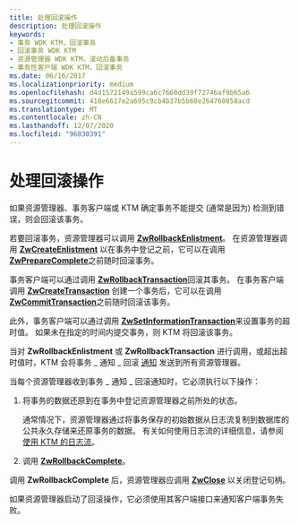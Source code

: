 ```yaml
---
title: 处理回滚操作
description: 处理回滚操作
keywords:
- 事务 WDK KTM，回滚事务
- 回滚事务 WDK KTM
- 资源管理器 WDK KTM，滚动后备事务
- 事务性客户端 WDK KTM，回滚事务
ms.date: 06/16/2017
ms.localizationpriority: medium
ms.openlocfilehash: d4d1572149a599ca6c7660dd39f72746af9b65a6
ms.sourcegitcommit: 418e6617e2a695c9cb4b37b5b60e264760858acd
ms.translationtype: MT
ms.contentlocale: zh-CN
ms.lasthandoff: 12/07/2020
ms.locfileid: "96830391"
---
```

# <a name="handling-rollback-operations"></a>处理回滚操作


如果资源管理器、事务客户端或 KTM 确定事务不能提交 (通常是因为) 检测到错误，则会回滚该事务。

若要回滚事务，资源管理器可以调用 [**ZwRollbackEnlistment**](/windows-hardware/drivers/ddi/wdm/nf-wdm-ntrollbackenlistment)。 在资源管理器调用 [**ZwCreateEnlistment**](/windows-hardware/drivers/ddi/wdm/nf-wdm-ntcreateenlistment) 以在事务中登记之前，它可以在调用 [**ZwPrepareComplete**](/windows-hardware/drivers/ddi/wdm/nf-wdm-ntpreparecomplete)之前随时回滚事务。

事务客户端可以通过调用 [**ZwRollbackTransaction**](/windows-hardware/drivers/ddi/wdm/nf-wdm-ntrollbacktransaction)回滚其事务。 在事务客户端调用 [**ZwCreateTransaction**](/windows-hardware/drivers/ddi/wdm/nf-wdm-ntcreatetransaction) 创建一个事务后，它可以在调用 [**ZwCommitTransaction**](/windows-hardware/drivers/ddi/wdm/nf-wdm-ntcommittransaction)之前随时回滚该事务。

此外，事务客户端可以通过调用 [**ZwSetInformationTransaction**](/windows-hardware/drivers/ddi/wdm/nf-wdm-ntsetinformationtransaction)来设置事务的超时值。 如果未在指定的时间内提交事务，则 KTM 将回滚该事务。

当对 **ZwRollbackEnlistment** 或 **ZwRollbackTransaction** 进行调用，或超出超时值时，KTM 会将事务 \_ 通知 \_ 回滚 [通知](transaction-notifications.md) 发送到所有资源管理器。

当每个资源管理器收到事务 \_ 通知 \_ 回滚通知时，它必须执行以下操作：

1.  将事务的数据还原到在事务中登记资源管理器之前所处的状态。

    通常情况下，资源管理器通过将事务保存的初始数据从日志流复制到数据库的公共永久存储来还原事务的数据。 有关如何使用日志流的详细信息，请参阅 [使用 KTM 的日志流](using-log-streams-with-ktm.md)。

2.  调用 [**ZwRollbackComplete**](/windows-hardware/drivers/ddi/wdm/nf-wdm-ntrollbackcomplete)。

调用 **ZwRollbackComplete** 后，资源管理器应调用 [**ZwClose**](/windows-hardware/drivers/ddi/ntifs/nf-ntifs-ntclose) 以关闭登记句柄。

如果资源管理器启动了回滚操作，它必须使用其客户端接口来通知客户端事务失败。

 

